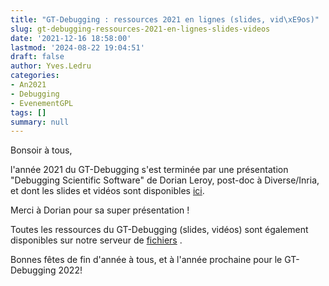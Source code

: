 ```yaml
---
title: "GT-Debugging : ressources 2021 en lignes (slides, vid\xE9os)"
slug: gt-debugging-ressources-2021-en-lignes-slides-videos
date: '2021-12-16 18:58:00'
lastmod: '2024-08-22 19:04:51'
draft: false
author: Yves.Ledru
categories:
- An2021
- Debugging
- EvenementGPL
tags: []
summary: null
---
```


Bonsoir à tous,

l'année 2021 du GT-Debugging s'est terminée par une présentation "Debugging Scientific Software" de Dorian Leroy, post-doc à Diverse/Inria, et dont les slides et vidéos sont disponibles [ici](https://debugging.inria.fr/meetings.html).

Merci à Dorian pour sa super présentation !

Toutes les ressources du GT-Debugging (slides, vidéos) sont également disponibles sur notre serveur de [fichiers](https://files-debugging.inria.fr/) .

Bonnes fêtes de fin d'année à tous, et à l'année prochaine pour le GT-Debugging 2022!
